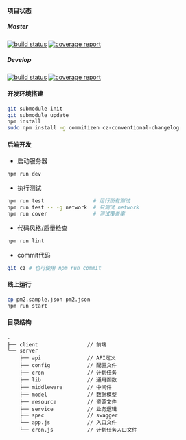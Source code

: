 #### 项目状态

##### Master
[![build status](https://gitlab.ticknet.cn/qiujun/shard/badges/master/build.svg)](https://gitlab.ticknet.cn/qiujun/shard/commits/master)
[![coverage report](https://gitlab.ticknet.cn/qiujun/shard/badges/master/coverage.svg)](https://gitlab.ticknet.cn/qiujun/shard/commits/master)

##### Develop
[![build status](https://gitlab.ticknet.cn/qiujun/shard/badges/develop/build.svg)](https://gitlab.ticknet.cn/qiujun/shard/commits/develop)
[![coverage report](https://gitlab.ticknet.cn/qiujun/shard/badges/develop/coverage.svg)](https://gitlab.ticknet.cn/qiujun/shard/commits/develop)

#### **开发环境搭建**

```bash
git submodule init
git submodule update
npm install
sudo npm install -g commitizen cz-conventional-changelog
```

#### **后端开发**

* 启动服务器

```bash
npm run dev
```

* 执行测试

```bash
npm run test                # 运行所有测试
npm run test -- -g network  # 只测试 network
npm run cover               # 测试覆盖率
```

* 代码风格/质量检查

```bash
npm run lint
```

* commit代码

```bash
git cz # 也可使用 npm run commit
```

#### **线上运行**

```bash
cp pm2.sample.json pm2.json
npm run start
```

#### **目录结构**

    .
    ├── client                // 前端
    └── server
        ├── api               // API定义
        ├── config            // 配置文件
        ├── cron              // 计划任务
        ├── lib               // 通用函数
        ├── middleware        // 中间件
        ├── model             // 数据模型
        ├── resource          // 资源文件
        ├── service           // 业务逻辑
        ├── spec              // swagger
        └── app.js            // 入口文件
        └── cron.js           // 计划任务入口文件
